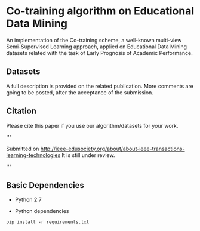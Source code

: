 # Co-training algorithm on Educational Data Mining 
An implementation of the Co-training scheme, a well-known multi-view Semi-Supervised Learning approach, applied on Educational Data Mining datasets related with the task of Early Prognosis of Academic Performance.


## Datasets

A full description is provided on the related publication.
More comments are going to be posted, after the acceptance of the submission.

## Citation

Please cite this paper if you use our algorithm/datasets for your work.

'''

Submitted on http://ieee-edusociety.org/about/about-ieee-transactions-learning-technologies
It is still under review.

'''

## Basic Dependencies

* Python 2.7

* Python dependencies
```
pip install -r requirements.txt

```
